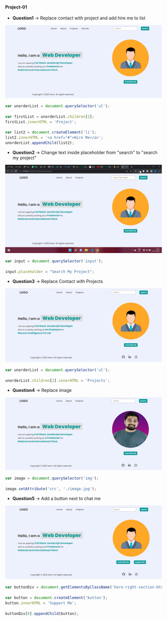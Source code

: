 #### Project-01 

- **Question1** -> Replace contact with project and add hire me to list

![image](./firstAssignmentImage/task1Output.png)

```javascript
var unorderList = document.querySelector('ul');

var firstList = unorderList.children[2];
firstList.innerHTML = 'Project';

var list2 = document.createElement('li');
list2.innerHTML = '<a href="#">Hire Me</a>';
unorderList.appendChild(list2);
```

- **Question2** -> Change text inside placeholder from "search" to "search my project"

![image](./firstAssignmentImage/task2Output.png)

```javascript
var input = document.querySelector('input');

input.placeholder = "Search My Project";
```

- **Question3** -> Replace Contact with Projects

![image](./firstAssignmentImage/task3Output.png)

```javascript
var unorderList = document.querySelector('ul');

unorderList.children[2].innerHTML = 'Projects';
```

- **Question4** -> Replace image

![image](./firstAssignmentImage/task4Output.png)

```javascript
var image = document.querySelector('img');

image.setAttribute('src', './image.jpg');
```

- **Question5** -> Add a button next to chat me

![image](./firstAssignmentImage/task5Output.png)

```javascript
var buttonDiv = document.getElementsByClassName('hero-right-section-btns');

var button = document.createElement('button');
button.innerHTML = 'Support Me';

buttonDiv[0].appendChild(button);
```


